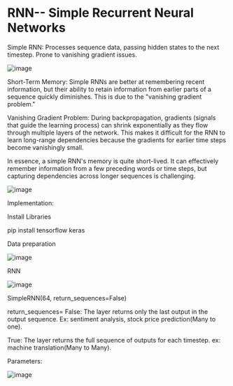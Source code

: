 # RNN-- Simple Recurrent Neural Networks

Simple RNN: Processes sequence data, passing hidden states to the next timestep. Prone to vanishing gradient issues.

![image](https://github.com/user-attachments/assets/e99bbd8b-b069-482c-b6a3-db89f8da9d75)

Short-Term Memory: Simple RNNs are better at remembering recent information, but their ability to retain information from earlier parts of a sequence quickly diminishes. This is due to the "vanishing gradient problem."

Vanishing Gradient Problem: During backpropagation, gradients (signals that guide the learning process) can shrink exponentially as they flow through multiple layers of the network. This makes it difficult for the RNN to learn long-range dependencies because the gradients for earlier time steps become vanishingly small.

In essence, a simple RNN's memory is quite short-lived. It can effectively remember information from a few preceding words or time steps, but capturing dependencies across longer sequences is challenging.

![image](https://github.com/user-attachments/assets/23c35e9a-17ac-4d6b-b400-e4416e97574f)

Implementation:

Install Libraries

pip install tensorflow keras

Data preparation

![image](https://github.com/user-attachments/assets/1b137146-7932-4433-bb94-c3092c526bae)

RNN

![image](https://github.com/user-attachments/assets/561d7925-c3ed-46ce-8af0-6ae1925f1041)

SimpleRNN(64, return_sequences=False)

 return_sequences=
False: The layer returns only the last output in the output sequence. Ex: sentiment analysis, stock price prediction(Many to one).

True: The layer returns the full sequence of outputs for each timestep. ex: machine translation(Many to Many).

Parameters:

![image](https://github.com/user-attachments/assets/a6a233cb-b044-4d8d-b254-0e1d843c7ca9)




